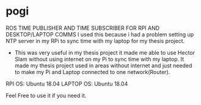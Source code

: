 # pogi
ROS TIME PUBLISHER AND TIME SUBSCRIBER FOR RPI AND DESKTOP/LAPTOP COMMS
I used this because i had a problem setting up NTP server in my RPi to sync time with my laptop for my thesis project. 

- This was very useful in my thesis project it made me able to use Hector Slam without using internet on my Pi to sync time with my laptop. It made my thesis project used in areas without internet and just needed to make my Pi and Laptop connected to one network(Router). 

RPI OS: Ubuntu 18.04 
LAPTOP OS: Ubuntu 18.04 

Feel Free to use it if you need it. 
